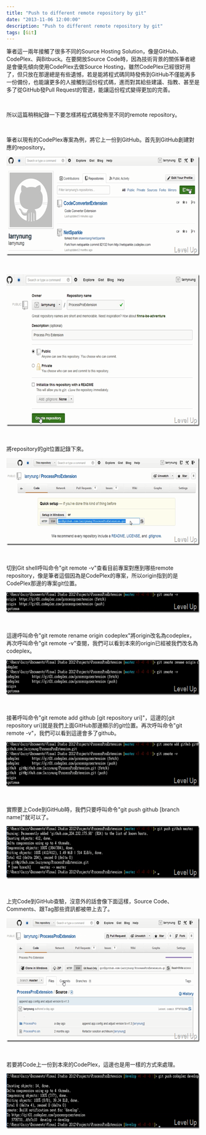 ```yaml
---
title: "Push to different remote repository by git"
date: "2013-11-06 12:00:00"
description: "Push to different remote repository by git"
tags: [Git]
---
```


<p>筆者這一兩年接觸了很多不同的Source Hosting Solution，像是GitHub、CodePlex、與Bitbuck。在要開放Source Code時，因為技術背景的關係筆者總是會優先傾向使用CodePlex去做Source Hosting，雖然CodePlex已經很好用了，但只放在那邊總是有些遺憾，若是能將程式碼同時發佈到GitHub不僅能再多一份備份，也能讓更多的人接觸到這份程式碼，進而對其給些建議、指教、甚至是多了從GitHub發Pull Request的管道，能讓這份程式變得更加的完善。</p>  <p> </p>  <p>所以這篇稍稍紀錄一下要怎樣將程式碼發佈至不同的remote repository。</p>  <p> </p>  <p>筆者以現有的CodePlex專案為例，將它上一份到GitHub。首先到GitHub創建對應的repository。</p>  <p><img style="border-left-width: 0px; border-right-width: 0px; border-bottom-width: 0px; border-top-width: 0px" border="0" alt="image" src="\images\posts\8f0edf04-3576-421f-aa48-0e32a731eb78\image_thumb_1.png" width="644" height="259" /></a></p>  <p> </p>  <p><a href="http://files.dotblogs.com.tw/larrynung/1305/b57799b9241f_BD09/image_2.png"><img style="border-left-width: 0px; border-right-width: 0px; border-bottom-width: 0px; border-top-width: 0px" border="0" alt="image" src="\images\posts\8f0edf04-3576-421f-aa48-0e32a731eb78\image_thumb.png" width="644" height="396" /></a></p>  <p> </p>  <p>將repository的git位置記錄下來。</p>  <p><a href="http://files.dotblogs.com.tw/larrynung/1305/b57799b9241f_BD09/image_6.png"><img style="border-left-width: 0px; border-right-width: 0px; border-bottom-width: 0px; border-top-width: 0px" border="0" alt="image" src="\images\posts\8f0edf04-3576-421f-aa48-0e32a731eb78\image_thumb_2.png" width="644" height="228" /></a></p>  <p> </p>  <p>切到Git shell呼叫命令"git remote -v"查看目前專案對應到哪些remote repository，像是筆者這個因為是CodePlex的專案，所以origin指到的是CodePlex那邊的專案git位置。</p>  <p><a href="http://files.dotblogs.com.tw/larrynung/1305/b57799b9241f_BD09/image_8.png"><img style="border-left-width: 0px; border-right-width: 0px; border-bottom-width: 0px; border-top-width: 0px" border="0" alt="image" src="\images\posts\8f0edf04-3576-421f-aa48-0e32a731eb78\image_thumb_3.png" width="644" height="54" /></a></p>  <p> </p>  <p>這邊呼叫命令"git remote rename origin codeplex"將origin改名為codeplex，再次呼叫命令"git remote -v"查閱，我們可以看到本來的origin已經被我們改名為codeplex。</p>  <p><a href="http://files.dotblogs.com.tw/larrynung/1305/b57799b9241f_BD09/image_10.png"><img style="border-left-width: 0px; border-right-width: 0px; border-bottom-width: 0px; border-top-width: 0px" border="0" alt="image" src="\images\posts\8f0edf04-3576-421f-aa48-0e32a731eb78\image_thumb_4.png" width="644" height="92" /></a></p>  <p> </p>  <p>接著呼叫命令"git remote add github [git repository uri]"，這邊的[git repository uri]就是我們上面GitHub那邊顯示的git位置。再次呼叫命令"git remote -v"，我們可以看到這邊會多了github。</p>  <p><a href="http://files.dotblogs.com.tw/larrynung/1305/b57799b9241f_BD09/image_12.png"><img style="border-left-width: 0px; border-right-width: 0px; border-bottom-width: 0px; border-top-width: 0px" border="0" alt="image" src="\images\posts\8f0edf04-3576-421f-aa48-0e32a731eb78\image_thumb_5.png" width="644" height="117" /></a></p>  <p> </p>  <p>實際要上Code到GitHub時，我們只要呼叫命令"git push github [branch name]"就可以了。</p>  <p><a href="http://files.dotblogs.com.tw/larrynung/1305/b57799b9241f_BD09/image_14.png"><img style="border-left-width: 0px; border-right-width: 0px; border-bottom-width: 0px; border-top-width: 0px" border="0" alt="image" src="\images\posts\8f0edf04-3576-421f-aa48-0e32a731eb78\image_thumb_6.png" width="644" height="137" /></a></p>  <p> </p>  <p>上完Code到GitHub查驗，沒意外的話會像下面這樣，Source Code、Comments、跟Tag那些資訊都被帶上去了。</p>  <p><a href="http://files.dotblogs.com.tw/larrynung/1305/b57799b9241f_BD09/image_16.png"><img style="border-left-width: 0px; border-right-width: 0px; border-bottom-width: 0px; border-top-width: 0px" border="0" alt="image" src="\images\posts\8f0edf04-3576-421f-aa48-0e32a731eb78\image_thumb_7.png" width="644" height="323" /></a></p>  <p> </p>  <p>若要將Code上一份到本來的CodePlex，這邊也是用一樣的方式來處理。</p>  <p><a href="http://files.dotblogs.com.tw/larrynung/1305/b57799b9241f_BD09/image_18.png"><img style="border-top: 0px; border-right: 0px; border-bottom: 0px; border-left: 0px" border="0" alt="image" src="\images\posts\8f0edf04-3576-421f-aa48-0e32a731eb78\image_thumb_8.png" width="653" height="144" /></p>
